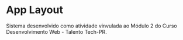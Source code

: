 # App Layout

Sistema desenvolvido como atividade vinvulada ao Módulo 2 do Curso Desenvolvimento Web - Talento Tech-PR.
